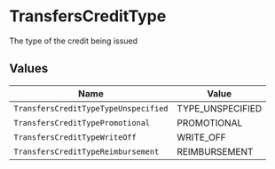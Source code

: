 # TransfersCreditType

The type of the credit being issued


## Values

| Name                                 | Value                                |
| ------------------------------------ | ------------------------------------ |
| `TransfersCreditTypeTypeUnspecified` | TYPE_UNSPECIFIED                     |
| `TransfersCreditTypePromotional`     | PROMOTIONAL                          |
| `TransfersCreditTypeWriteOff`        | WRITE_OFF                            |
| `TransfersCreditTypeReimbursement`   | REIMBURSEMENT                        |